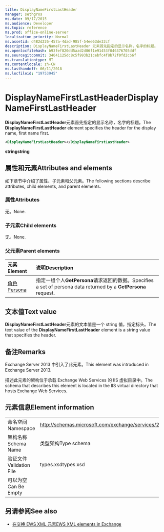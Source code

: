 ```yaml
---
title: DisplayNameFirstLastHeader
manager: sethgros
ms.date: 09/17/2015
ms.audience: Developer
ms.topic: reference
ms.prod: office-online-server
localization_priority: Normal
ms.assetid: d482d226-457a-4dad-985f-54ee63de33cf
description: DisplayNameFirstLastHeader 元素首先指定的显示名称，名字的标题。
ms.openlocfilehash: b93fef820dd5aad2d06f1e91453f046376705ddf
ms.sourcegitcommit: 34041125dc8c5f993b21cebfc4f8b72f0fd2cb6f
ms.translationtype: MT
ms.contentlocale: zh-CN
ms.lasthandoff: 06/11/2018
ms.locfileid: "19753945"
---
```

# <a name="displaynamefirstlastheader"></a><span data-ttu-id="f3d01-103">DisplayNameFirstLastHeader</span><span class="sxs-lookup"><span data-stu-id="f3d01-103">DisplayNameFirstLastHeader</span></span>

<span data-ttu-id="f3d01-104">**DisplayNameFirstLastHeader**元素首先指定的显示名称，名字的标题。</span><span class="sxs-lookup"><span data-stu-id="f3d01-104">The **DisplayNameFirstLastHeader** element specifies the header for the display name, first name first.</span></span> 
  
```XML
<DisplayNameFirstLastHeader></DisplayNameFirstLastHeader>
```

 <span data-ttu-id="f3d01-105">**string**</span><span class="sxs-lookup"><span data-stu-id="f3d01-105">**string**</span></span>
## <a name="attributes-and-elements"></a><span data-ttu-id="f3d01-106">属性和元素</span><span class="sxs-lookup"><span data-stu-id="f3d01-106">Attributes and elements</span></span>

<span data-ttu-id="f3d01-107">如下章节中介绍了属性、子元素和父元素。</span><span class="sxs-lookup"><span data-stu-id="f3d01-107">The following sections describe attributes, child elements, and parent elements.</span></span>
  
### <a name="attributes"></a><span data-ttu-id="f3d01-108">属性</span><span class="sxs-lookup"><span data-stu-id="f3d01-108">Attributes</span></span>

<span data-ttu-id="f3d01-109">无。</span><span class="sxs-lookup"><span data-stu-id="f3d01-109">None.</span></span>
  
### <a name="child-elements"></a><span data-ttu-id="f3d01-110">子元素</span><span class="sxs-lookup"><span data-stu-id="f3d01-110">Child elements</span></span>

<span data-ttu-id="f3d01-111">无。</span><span class="sxs-lookup"><span data-stu-id="f3d01-111">None.</span></span>
  
### <a name="parent-elements"></a><span data-ttu-id="f3d01-112">父元素</span><span class="sxs-lookup"><span data-stu-id="f3d01-112">Parent elements</span></span>

|<span data-ttu-id="f3d01-113">**元素**</span><span class="sxs-lookup"><span data-stu-id="f3d01-113">**Element**</span></span>|<span data-ttu-id="f3d01-114">**说明**</span><span class="sxs-lookup"><span data-stu-id="f3d01-114">**Description**</span></span>|
|:-----|:-----|
|[<span data-ttu-id="f3d01-115">角色</span><span class="sxs-lookup"><span data-stu-id="f3d01-115">Persona</span></span>](persona.md) <br/> |<span data-ttu-id="f3d01-116">指定一组个人**GetPersona**请求返回的数据。</span><span class="sxs-lookup"><span data-stu-id="f3d01-116">Specifies a set of persona data returned by a **GetPersona** request.</span></span>  <br/> |
   
## <a name="text-value"></a><span data-ttu-id="f3d01-117">文本值</span><span class="sxs-lookup"><span data-stu-id="f3d01-117">Text value</span></span>

<span data-ttu-id="f3d01-118">**DisplayNameFirstLastHeader**元素的文本值是一个 string 值，指定标头。</span><span class="sxs-lookup"><span data-stu-id="f3d01-118">The text value of the **DisplayNameFirstLastHeader** element is a string value that specifies the header.</span></span> 
  
## <a name="remarks"></a><span data-ttu-id="f3d01-119">备注</span><span class="sxs-lookup"><span data-stu-id="f3d01-119">Remarks</span></span>

<span data-ttu-id="f3d01-120">Exchange Server 2013 中引入了此元素。</span><span class="sxs-lookup"><span data-stu-id="f3d01-120">This element was introduced in Exchange Server 2013.</span></span>
  
<span data-ttu-id="f3d01-121">描述此元素的架构位于承载 Exchange Web Services 的 IIS 虚拟目录中。</span><span class="sxs-lookup"><span data-stu-id="f3d01-121">The schema that describes this element is located in the IIS virtual directory that hosts Exchange Web Services.</span></span>
  
## <a name="element-information"></a><span data-ttu-id="f3d01-122">元素信息</span><span class="sxs-lookup"><span data-stu-id="f3d01-122">Element information</span></span>

|||
|:-----|:-----|
|<span data-ttu-id="f3d01-123">命名空间</span><span class="sxs-lookup"><span data-stu-id="f3d01-123">Namespace</span></span>  <br/> |http://schemas.microsoft.com/exchange/services/2006/types  <br/> |
|<span data-ttu-id="f3d01-124">架构名称</span><span class="sxs-lookup"><span data-stu-id="f3d01-124">Schema Name</span></span>  <br/> |<span data-ttu-id="f3d01-125">类型架构</span><span class="sxs-lookup"><span data-stu-id="f3d01-125">Type schema</span></span>  <br/> |
|<span data-ttu-id="f3d01-126">验证文件</span><span class="sxs-lookup"><span data-stu-id="f3d01-126">Validation File</span></span>  <br/> |<span data-ttu-id="f3d01-127">types.xsd</span><span class="sxs-lookup"><span data-stu-id="f3d01-127">types.xsd</span></span>  <br/> |
|<span data-ttu-id="f3d01-128">可以为空</span><span class="sxs-lookup"><span data-stu-id="f3d01-128">Can Be Empty</span></span>  <br/> ||
   
## <a name="see-also"></a><span data-ttu-id="f3d01-129">另请参阅</span><span class="sxs-lookup"><span data-stu-id="f3d01-129">See also</span></span>

- [<span data-ttu-id="f3d01-130">在交换 EWS XML 元素</span><span class="sxs-lookup"><span data-stu-id="f3d01-130">EWS XML elements in Exchange</span></span>](ews-xml-elements-in-exchange.md)

